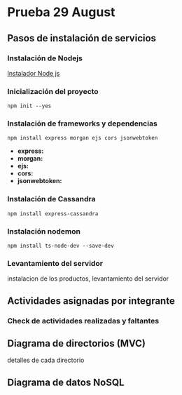 # Prueba 29 August
## Pasos de instalación de servicios
### Instalación de Nodejs
[Instalador Node js](https://nodejs.org/es/download/)

### Inicialización del proyecto
`
npm init --yes
`
### Instalación de frameworks y dependencias
`
npm install express morgan ejs cors jsonwebtoken
`
- **express:**
- **morgan:**
- **ejs:**
- **cors:**
- **jsonwebtoken:**

### Instalación de Cassandra
`
npm install express-cassandra
`
### Instalación nodemon
`
npm install ts-node-dev --save-dev
`

### Levantamiento del servidor 
instalacion de los productos, levantamiento del servidor 
## Actividades asignadas por integrante
### Check de actividades realizadas y faltantes

## Diagrama de directorios (MVC)
detalles de cada directorio 
## Diagrama de datos NoSQL


